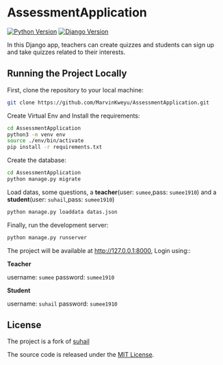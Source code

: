 # AssessmentApplication

[![Python Version](https://img.shields.io/badge/python-3.6-brightgreen.svg)](https://python.org)
[![Django Version](https://img.shields.io/badge/django-2.2-brightgreen.svg)](https://djangoproject.com)
<!-- [![CircleCI](https://circleci.com/gh/suhailvs/django-schools.svg?style=svg)](https://circleci.com/gh/suhailvs/django-schools) -->

 In this Django app, teachers can create quizzes and students can sign up and take quizzes related to their interests.




## Running the Project Locally

First, clone the repository to your local machine:

```bash
git clone https://github.com/MarvinKweyu/AssessmentApplication.git
```

Create Virtual Env and Install the requirements:

```bash
cd AssessmentApplication
python3 -m venv env
source ./env/bin/activate
pip install -r requirements.txt
```

Create the database:

```bash
cd AssessmentApplication
python manage.py migrate
```

Load datas, some questions, a **teacher**(user: `sumee`,pass: `sumee1910`) and a **student**(user: `suhail`,pass: `sumee1910`) 
```bash
python manage.py loaddata datas.json
```

Finally, run the development server:

```bash
python manage.py runserver
```

The project will be available at http://127.0.0.1:8000, Login using::

**Teacher**

username: `sumee`
password: `sumee1910`

**Student**

username: `suhail`
password: `sumee1910`


## License
The project is a fork of [suhail](https://github.com/suhailvs/django-schools)

The source code is released under the [MIT License](https://github.com/sibtc/django-multiple-user-types-example/blob/master/LICENSE).
